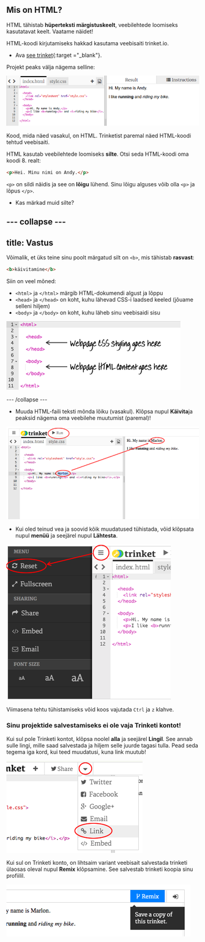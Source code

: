 ## Mis on HTML?

HTML tähistab **hüperteksti märgistuskeelt**, veebilehtede loomiseks kasutatavat keelt. Vaatame näidet!

HTML-koodi kirjutamiseks hakkad kasutama veebisaiti trinket.io.

+ Ava [see trinket](http://jumpto.cc/web-intro){:target ="_blank"}.

Projekt peaks välja nägema selline:

![kuvatõmmis](images/birthday-starter.png)

Kood, mida näed vasakul, on HTML. Trinketist paremal näed HTML-koodi tehtud veebisaiti.

HTML kasutab veebilehtede loomiseks **silte**. Otsi seda HTML-koodi oma koodi 8. realt:

```html
<p>Hei. Minu nimi on Andy.</p>
```

`<p>` on sildi näidis ja see on **lõigu** lühend. Sinu lõigu alguses võib olla `<p>` ja lõpus `</p>`.

+ Kas märkad muid silte?

## \--- collapse \---

## title: Vastus

Võimalik, et üks teine sinu poolt märgatud silt on `<b>`, mis tähistab **rasvast**:

```html
<b>käivitamine</b>
```

Siin on veel mõned:

+ `<html>` ja `</html>` märgib HTML-dokumendi algust ja lõppu
+ `<head>` ja `</head>` on koht, kuhu lähevad CSS-i laadsed keeled (jõuame selleni hiljem)
+ `<body>` ja `</body>` on koht, kuhu läheb sinu veebisaidi sisu

![kuvatõmmis](images/birthday-head-body.png)

\--- /collapse \---

+ Muuda HTML-faili teksti mõnda lõiku (vasakul). Klõpsa nupul **Käivita**ja peaksid nägema oma veebilehe muutumist (paremal)!

![kuvatõmmis](images/birthday-edit-html.png)

+ Kui oled teinud vea ja soovid kõik muudatused tühistada, võid klõpsata nupul **menüü** ja seejärel nupul **Lähtesta**.

![kuvatõmmis](images/birthday-reset.png)

Viimasena tehtu tühistamiseks võid koos vajutada `Ctrl` ja `z` klahve.

### Sinu projektide salvestamiseks ei ole vaja Trinketi kontot!

Kui sul pole Trinketi kontot, klõpsa noolel **alla** ja seejärel **Lingil**. See annab sulle lingi, mille saad salvestada ja hiljem selle juurde tagasi tulla. Pead seda tegema iga kord, kui teed muudatusi, kuna link muutub!

![kuvatõmmis](images/birthday-link.png)

Kui sul on Trinketi konto, on lihtsaim variant veebisait salvestada trinketi ülaosas oleval nupul **Remix** klõpsamine. See salvestab trinketi koopia sinu profiilil.

![kuvatõmmis](images/birthday-remix.png)